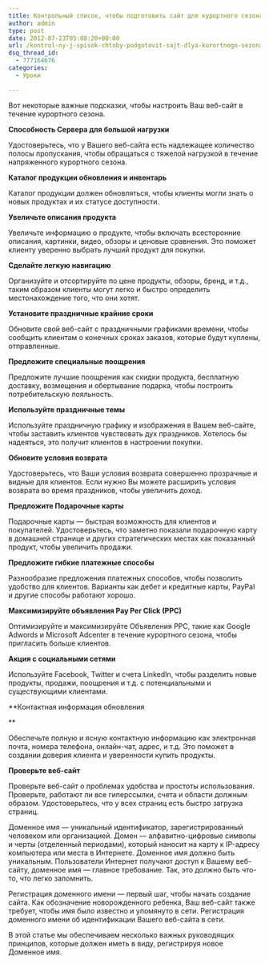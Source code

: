 ```yaml
---
title: Контрольный список, чтобы подготовить сайт для курортного сезона
author: admin
type: post
date: 2012-07-23T05:08:20+00:00
url: /kontrol-ny-j-spisok-chtoby-podgotovit-sajt-dlya-kurortnogo-sezona-2/
dsq_thread_id:
  - 777164676
categories:
  - Уроки

---
```

Вот некоторые важные подсказки, чтобы настроить Ваш веб-сайт в течение курортного сезона.

**Способность Сервера для большой нагрузки**

Удостоверьтесь, что у Вашего веб-сайта есть надлежащее количество полосы пропускания, чтобы обращаться с тяжелой нагрузкой в течение напряженного курортного сезона.

**Каталог продукции обновления и инвентарь**

Каталог продукции должен обновляться, чтобы клиенты могли знать о новых продуктах и их статусе доступности.

**Увеличьте описания продукта**

Увеличьте информацию о продукте, чтобы включать всесторонние описания, картинки, видео, обзоры и ценовые сравнения. Это поможет клиенту уверенно выбрать лучший продукт для покупки.

**Сделайте легкую навигацию**

Организуйте и отсортируйте по цене продукты, обзоры, бренд, и т.д., таким образом клиенты могут легко и быстро определить местонахождение того, что они хотят.

**Установите праздничные крайние сроки**

Обновите свой веб-сайт с праздничными графиками времени, чтобы сообщить клиентам о конечных сроках заказов, которые будут куплены, отправленные.

**Предложите специальные поощрения**

Предложите лучшие поощрения как скидки продукта, бесплатную доставку, возмещения и обертывание подарка, чтобы построить потребительскую лояльность.

**Используйте праздничные темы**

Используйте праздничную графику и изображения в Вашем веб-сайте, чтобы заставить клиентов чувствовать дух праздников. Хотелось бы надеяться, это получит клиентов в настроении покупки.

**Обновите условия возврата**

Удостоверьтесь, что Ваши условия возврата совершенно прозрачные и видные для клиентов. Если нужно Вы можете расширить условия возврата во время праздников, чтобы увеличить доход.

**Предложите Подарочные карты** 

Подарочные карты &#8212; быстрая возможность для клиентов и покупателей. Удостоверьтесь, что заметно показали подарочную карту в домашней странице и других стратегических местах как показанный продукт, чтобы увеличить продажи.

**Предложите гибкие платежные способы**

Разнообразие предложения платежных способов, чтобы позволить удобство для клиентов. Варианты как дебет и кредитные карты, PayPal и другие способы работают хорошо.

**Максимизируйте объявления Pay Per Click (PPC)**

Оптимизируйте и максимизируйте Объявления PPC, такие как Google Adwords и Microsoft Adcenter в течение курортного сезона, чтобы пригласить больше клиентов.

**Акция с социальными сетями**

Используйте Facebook, Twitter и счета LinkedIn, чтобы разделить новые продукты, продажи, поощрения и т.д. с потенциальными и существующими клиентами.

**Контактная информация обновления
  
** 
  
Обеспечьте полную и ясную контактную информацию как электронная почта, номера телефона, онлайн-чат, адрес, и т.д. Это поможет в создании доверия клиента и уверенности купить продукты.

**Проверьте веб-сайт**

Проверьте веб-сайт о проблемах удобства и простоты использования. Проверьте, работают ли все гиперссылки, счета и области должным образом. Удостоверьтесь, что у всех страниц есть быстро загрузка страниц.

Доменное имя &#8212; уникальный идентификатор, зарегистрированный человеком или организацией. Домен &#8212; алфавитно-цифровые символы и черты (отделенный периодами), который наносит на карту к IP-адресу компьютера или места в Интернете. Доменное имя должно быть уникальным. Пользователи Интернет получают доступ к Вашему веб-сайту, доменное имя &#8212; главное требование. Так, это должно быть что-то, что легко запомнить.

Регистрация доменного имени &#8212; первый шаг, чтобы начать создание сайта. Как обозначение новорожденного ребенка, Ваш веб-сайт также требует, чтобы имя было известно и упомянуто в сети. Регистрация доменного имени об идентификации Вашего веб-сайта в сети.

В этой статье мы обеспечиваем несколько важных руководящих принципов, которые должен иметь в виду, регистрируя новое Доменное имя.